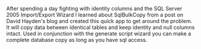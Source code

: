 After spending a day fighting with identity columns and the SQL Server 2005 Import/Export Wizard I learned about SqlBulkCopy from a post on David Hayden's blog and created this quick app to get around the problem.  It will copy data between identical tables and keep identity and null columns intact.  Used in conjunction with the generate script wizard you can make a complete database copy as long as you have sql access.